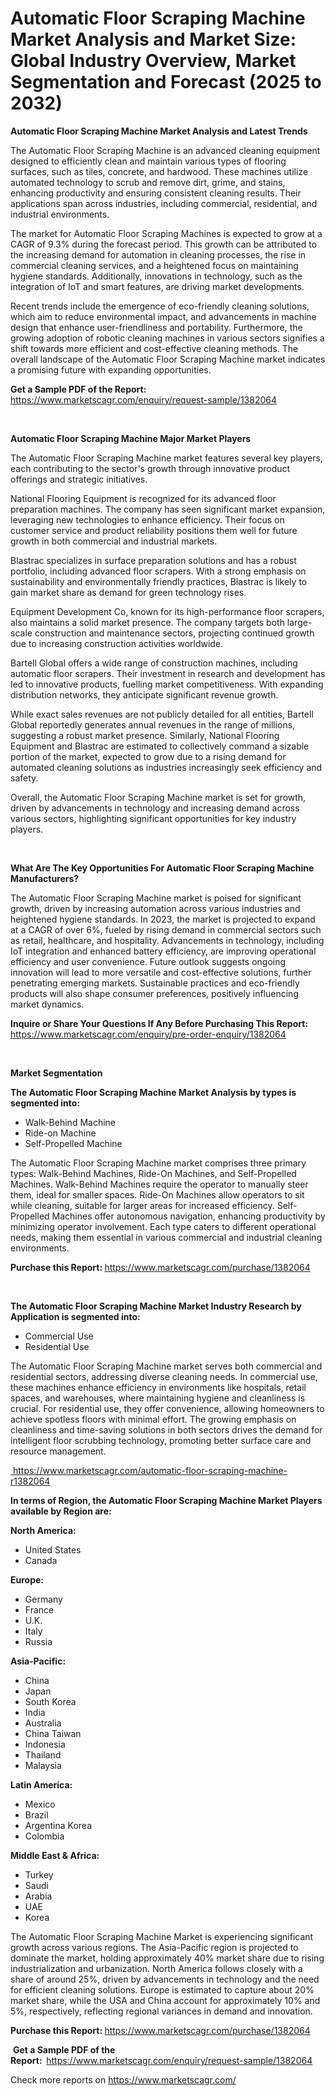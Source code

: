 <p><h1>Automatic Floor Scraping Machine Market Analysis and Market Size: Global Industry Overview, Market Segmentation and Forecast (2025 to 2032)</h1></p><p><strong>Automatic Floor Scraping Machine Market Analysis and Latest Trends</strong></p>
<p><p>The Automatic Floor Scraping Machine is an advanced cleaning equipment designed to efficiently clean and maintain various types of flooring surfaces, such as tiles, concrete, and hardwood. These machines utilize automated technology to scrub and remove dirt, grime, and stains, enhancing productivity and ensuring consistent cleaning results. Their applications span across industries, including commercial, residential, and industrial environments.</p><p>The market for Automatic Floor Scraping Machines is expected to grow at a CAGR of 9.3% during the forecast period. This growth can be attributed to the increasing demand for automation in cleaning processes, the rise in commercial cleaning services, and a heightened focus on maintaining hygiene standards. Additionally, innovations in technology, such as the integration of IoT and smart features, are driving market developments. </p><p>Recent trends include the emergence of eco-friendly cleaning solutions, which aim to reduce environmental impact, and advancements in machine design that enhance user-friendliness and portability. Furthermore, the growing adoption of robotic cleaning machines in various sectors signifies a shift towards more efficient and cost-effective cleaning methods. The overall landscape of the Automatic Floor Scraping Machine market indicates a promising future with expanding opportunities.</p></p>
<p><strong>Get a Sample PDF of the Report:&nbsp;</strong> <a href="https://www.marketscagr.com/enquiry/request-sample/1382064?utm_campaign=2284&utm_medium=2&utm_source=Github&utm_content=ia&utm_term=24022025&utm_id=automatic-floor-scraping-machine">https://www.marketscagr.com/enquiry/request-sample/1382064</a></p>
<p>&nbsp;</p>
<p><strong>Automatic Floor Scraping Machine Major Market Players</strong></p>
<p><p>The Automatic Floor Scraping Machine market features several key players, each contributing to the sector's growth through innovative product offerings and strategic initiatives. </p><p>National Flooring Equipment is recognized for its advanced floor preparation machines. The company has seen significant market expansion, leveraging new technologies to enhance efficiency. Their focus on customer service and product reliability positions them well for future growth in both commercial and industrial markets.</p><p>Blastrac specializes in surface preparation solutions and has a robust portfolio, including advanced floor scrapers. With a strong emphasis on sustainability and environmentally friendly practices, Blastrac is likely to gain market share as demand for green technology rises.</p><p>Equipment Development Co, known for its high-performance floor scrapers, also maintains a solid market presence. The company targets both large-scale construction and maintenance sectors, projecting continued growth due to increasing construction activities worldwide.</p><p>Bartell Global offers a wide range of construction machines, including automatic floor scrapers. Their investment in research and development has led to innovative products, fuelling market competitiveness. With expanding distribution networks, they anticipate significant revenue growth.</p><p>While exact sales revenues are not publicly detailed for all entities, Bartell Global reportedly generates annual revenues in the range of millions, suggesting a robust market presence. Similarly, National Flooring Equipment and Blastrac are estimated to collectively command a sizable portion of the market, expected to grow due to a rising demand for automated cleaning solutions as industries increasingly seek efficiency and safety.</p><p>Overall, the Automatic Floor Scraping Machine market is set for growth, driven by advancements in technology and increasing demand across various sectors, highlighting significant opportunities for key industry players.</p></p>
<p>&nbsp;</p>
<p><strong>What Are The Key Opportunities For Automatic Floor Scraping Machine Manufacturers?</strong></p>
<p><p>The Automatic Floor Scraping Machine market is poised for significant growth, driven by increasing automation across various industries and heightened hygiene standards. In 2023, the market is projected to expand at a CAGR of over 6%, fueled by rising demand in commercial sectors such as retail, healthcare, and hospitality. Advancements in technology, including IoT integration and enhanced battery efficiency, are improving operational efficiency and user convenience. Future outlook suggests ongoing innovation will lead to more versatile and cost-effective solutions, further penetrating emerging markets. Sustainable practices and eco-friendly products will also shape consumer preferences, positively influencing market dynamics.</p></p>
<p><strong>Inquire or Share Your Questions If Any Before Purchasing This Report:</strong> <a href="https://www.marketscagr.com/enquiry/pre-order-enquiry/1382064?utm_campaign=2284&utm_medium=2&utm_source=Github&utm_content=ia&utm_term=24022025&utm_id=automatic-floor-scraping-machine">https://www.marketscagr.com/enquiry/pre-order-enquiry/1382064</a></p>
<p>&nbsp;</p>
<p><strong>Market Segmentation</strong></p>
<p><strong>The Automatic Floor Scraping Machine Market Analysis by types is segmented into:</strong></p>
<p><ul><li>Walk-Behind Machine</li><li>Ride-on Machine</li><li>Self-Propelled Machine</li></ul></p>
<p><p>The Automatic Floor Scraping Machine market comprises three primary types: Walk-Behind Machines, Ride-On Machines, and Self-Propelled Machines. Walk-Behind Machines require the operator to manually steer them, ideal for smaller spaces. Ride-On Machines allow operators to sit while cleaning, suitable for larger areas for increased efficiency. Self-Propelled Machines offer autonomous navigation, enhancing productivity by minimizing operator involvement. Each type caters to different operational needs, making them essential in various commercial and industrial cleaning environments.</p></p>
<p><strong>Purchase this Report:&nbsp;</strong><a href="https://www.marketscagr.com/purchase/1382064?utm_campaign=2284&utm_medium=2&utm_source=Github&utm_content=ia&utm_term=24022025&utm_id=automatic-floor-scraping-machine">https://www.marketscagr.com/purchase/1382064</a></p>
<p>&nbsp;</p>
<p><strong>The Automatic Floor Scraping Machine Market Industry Research by Application is segmented into:</strong></p>
<p><ul><li>Commercial Use</li><li>Residential Use</li></ul></p>
<p><p>The Automatic Floor Scraping Machine market serves both commercial and residential sectors, addressing diverse cleaning needs. In commercial use, these machines enhance efficiency in environments like hospitals, retail spaces, and warehouses, where maintaining hygiene and cleanliness is crucial. For residential use, they offer convenience, allowing homeowners to achieve spotless floors with minimal effort. The growing emphasis on cleanliness and time-saving solutions in both sectors drives the demand for intelligent floor scrubbing technology, promoting better surface care and resource management.</p></p>
<p><a href="https://www.marketscagr.com/automatic-floor-scraping-machine-r1382064?utm_campaign=2284&utm_medium=2&utm_source=Github&utm_content=ia&utm_term=24022025&utm_id=automatic-floor-scraping-machine">&nbsp;https://www.marketscagr.com/automatic-floor-scraping-machine-r1382064</a></p>
<p><strong>In terms of Region, the Automatic Floor Scraping Machine Market Players available by Region are:</strong></p>
<p>
    <p> <strong> North America: </strong>
        <ul>
            <li>United States</li>
            <li>Canada</li>
        </ul>
        </p> 
    <p> <strong> Europe: </strong>
        <ul>
            <li>Germany</li>
            <li>France</li>
            <li>U.K.</li>
            <li>Italy</li>
            <li>Russia</li>
        </ul>
        </p> 
    <p> <strong> Asia-Pacific: </strong>
        <ul>
            <li>China</li>
            <li>Japan</li>
            <li>South Korea</li>
            <li>India</li>
            <li>Australia</li>
            <li>China Taiwan</li>
            <li>Indonesia</li>
            <li>Thailand</li>
            <li>Malaysia</li>
        </ul>
        </p> 
    <p> <strong> Latin America: </strong>
        <ul>
            <li>Mexico</li>
            <li>Brazil</li>
            <li>Argentina Korea</li>
            <li>Colombia</li>
        </ul>
        </p> 
    <p> <strong> Middle East & Africa: </strong>
        <ul>
            <li>Turkey</li>
            <li>Saudi</li>
            <li>Arabia</li>
            <li>UAE</li>
            <li>Korea</li>
        </ul>
    </p>
    </p>
<p><p>The Automatic Floor Scraping Machine Market is experiencing significant growth across various regions. The Asia-Pacific region is projected to dominate the market, holding approximately 40% market share due to rising industrialization and urbanization. North America follows closely with a share of around 25%, driven by advancements in technology and the need for efficient cleaning solutions. Europe is estimated to capture about 20% market share, while the USA and China account for approximately 10% and 5%, respectively, reflecting regional variances in demand and innovation.</p></p>
<p><strong>Purchase this Report: </strong><a href="https://www.marketscagr.com/purchase/1382064?utm_campaign=2284&utm_medium=2&utm_source=Github&utm_content=ia&utm_term=24022025&utm_id=automatic-floor-scraping-machine">https://www.marketscagr.com/purchase/1382064</a></p>
<p>&nbsp;<strong>Get a Sample PDF of the Report:&nbsp;&nbsp;</strong><a href="https://www.marketscagr.com/enquiry/request-sample/1382064?utm_campaign=2284&utm_medium=2&utm_source=Github&utm_content=ia&utm_term=24022025&utm_id=automatic-floor-scraping-machine">https://www.marketscagr.com/enquiry/request-sample/1382064</a></p>
<p><strong></strong></p>
<p>Check more reports on <a href="https://www.marketscagr.com/?utm_campaign=2284&utm_medium=2&utm_source=Github&utm_content=ia&utm_term=24022025&utm_id=automatic-floor-scraping-machine">https://www.marketscagr.com/</a></p>